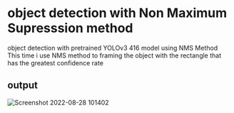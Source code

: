 # object detection with Non Maximum Supresssion method
object detection with pretrained YOLOv3 416 model using NMS Method <br>
This time i use NMS method to framing the object with the rectangle that has the greatest confidence rate  <br>
 ## output
![Screenshot 2022-08-28 101402](https://user-images.githubusercontent.com/79631281/187062681-4c3b5c99-1bc4-41ca-9b91-f8ff68c36d11.png)
